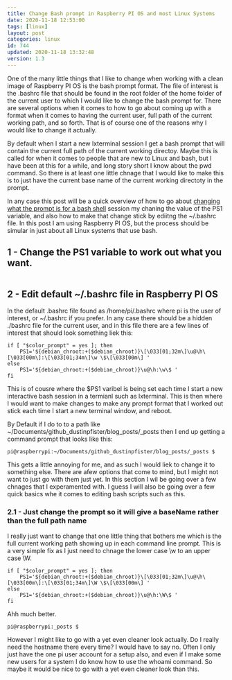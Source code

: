 ```yaml
---
title: Change Bash prompt in Raspberry PI OS and most Linux Systems
date: 2020-11-18 12:53:00
tags: [linux]
layout: post
categories: linux
id: 744
updated: 2020-11-18 13:32:48
version: 1.3
---
```


One of the many little things that I like to change when working with a clean image of Raspberry PI OS is the bash prompt format. The file of interest is the .bashrc file that should be found in the root folder of the home folder of the current user to which I would like to change the bash prompt for. There are several options when it comes to how to go about coming up with a format when it comes to having the current user, full path of the current working path, and so forth. That is of course one of the reasons why I would like to change it actually.

By default when I start a new lxterminal session I get a bash prompt that will contain the current full path of the current working directoy. Maybe this is called for when it comes to people that are new to Linux and bash, but I have been at this for a while, and long story short I know about the pwd command. So there is at least one little chnage that I would like to make this is to just have the current base name of the current working directoty in the prompt.

In any case this post will be a quick overview of how to go about [changing what the prompt is for a bash shell](https://www.cyberciti.biz/tips/howto-linux-unix-bash-shell-setup-prompt.html) session my chaning the value of the PS1 variable, and also how to make that change stick by ediitng the ~/.bashrc file. In this post I am using Raspberry PI OS, but the process should be simular in just about all Linux systems that use bash.

<!-- more -->

## 1 - Change the PS1 variable to work out what you want.

```

```

## 2 - Edit default ~/.bashrc file in Raspberry PI OS

In the default .bashrc file found as /home/pi/.bashrc where pi is the user of interest, or ~/.bashrc if you prefer. In any case there should be a hidden ./bashrc file for the current user, and in this file there are a few lines of interest that should look something liek this:

```
if [ "$color_prompt" = yes ]; then
    PS1='${debian_chroot:+($debian_chroot)}\[\033[01;32m\]\u@\h\[\033[00m\]:\[\033[01;34m\]\w \$\[\033[00m\] '
else
    PS1='${debian_chroot:+($debian_chroot)}\u@\h:\w\$ '
fi
```

This is of cousre where the $PS1 varibel is being set each time I start a new interactive bash session in a termianl such as lxterminal. This is then where I would want to make changes to make any prompt format that I worked out stick each time I start a new terminal window, and reboot.

By Default if I do to to a path like ~/Documents/github\_dustinpfister/blog\_posts/\_posts then I end up getting a command prompt that looks like this:

```
pi@raspberrypi:~/Documents/github_dustinpfister/blog_posts/_posts $ 
```

This gets a little annoying for me, and as such I would liek to change it to something else. There are afew options that come to mind, but I might not want to just go with them just yet. In this section I wil be going over a few chnages that I experamented with. I guess I will also be going over a few quick basics whe it comes to editing bash scripts such as this.

### 2.1 - Just change the prompt so it will give a baseName rather than the full path name

I really just want to change that one little thing that bothers me which is the full current working path showing up in each command line prompt. This is a very simple fix as I just need to chnage the lower case \\w to an upper case \\W.

```
if [ "$color_prompt" = yes ]; then
    PS1='${debian_chroot:+($debian_chroot)}\[\033[01;32m\]\u@\h\[\033[00m\]:\[\033[01;34m\]\W \$\[\033[00m\] '
else
    PS1='${debian_chroot:+($debian_chroot)}\u@\h:\W\$ '
fi
```

Ahh much better.

```
pi@raspberrypi:_posts $ 
```

However I might like to go with a yet even cleaner look actually. Do I really need the hostname there every time? I would have to say no. Often I only just have the one pi user account for a setup also, and even if I make some new users for a system I do know how to use the whoami command. So maybe it would be nice to go with a yet even cleaner look than this.